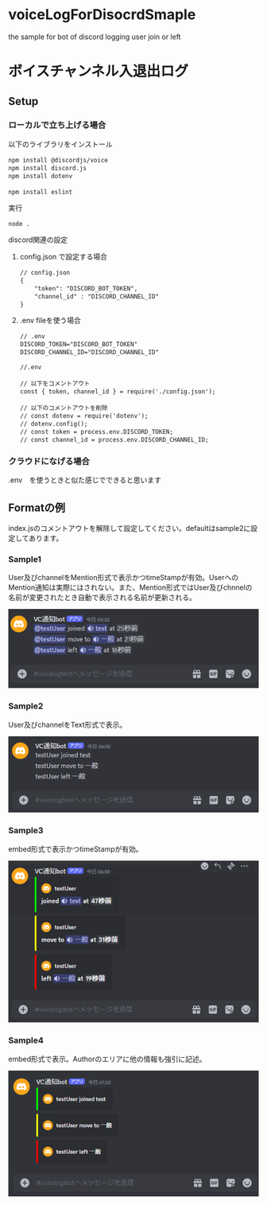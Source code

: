 # voiceLogForDisocrdSmaple
 the sample for bot of discord logging user join or left 

# ボイスチャンネル入退出ログ

## Setup

### ローカルで立ち上げる場合

 以下のライブラリをインストール

 ```
npm install @discordjs/voice
npm install discord.js
npm install dotenv

npm install eslint
 ```

実行
```
node .
```

discord関連の設定

1. config.json で設定する場合 

    ```
    // config.json
    {
        "token": "DISCORD_BOT_TOKEN",
        "channel_id" : "DISCORD_CHANNEL_ID"
    }
    ```

2. .env fileを使う場合
    ```
    // .env
    DISCORD_TOKEN="DISCORD_BOT_TOKEN"
    DISCORD_CHANNEL_ID="DISCORD_CHANNEL_ID"
    ```

    ```
    //.env

    // 以下をコメントアウト
    const { token, channel_id } = require('./config.json');

    // 以下のコメントアウトを削除
    // const dotenv = require('dotenv');
    // dotenv.config();
    // const token = process.env.DISCORD_TOKEN;
    // const channel_id = process.env.DISCORD_CHANNEL_ID;
    ```


### クラウドになげる場合

.env　を使うときと似た感じでできると思います

## Formatの例

index.jsのコメントアウトを解除して設定してください。defaultはsample2に設定してあります。

### Sample1

User及びchannelをMention形式で表示かつtimeStampが有効。UserへのMention通知は実際にはされない。また、Mention形式ではUser及びchnnelの名前が変更されたとき自動で表示される名前が更新される。

![sample1](https://raw.githubusercontent.com/tsukasa-u/voiceLogForDisocrdSmaple/main/images/sample1.png)


### Sample2

User及びchannelをText形式で表示。

![sample2](https://raw.githubusercontent.com/tsukasa-u/voiceLogForDisocrdSmaple/main/images/sample2.png)

### Sample3

embed形式で表示かつtimeStampが有効。

![sample3](https://raw.githubusercontent.com/tsukasa-u/voiceLogForDisocrdSmaple/main/images/sample3.png)

### Sample4

embed形式で表示。Authorのエリアに他の情報も強引に記述。

![sample3](https://raw.githubusercontent.com/tsukasa-u/voiceLogForDisocrdSmaple/main/images/sample4.png)
